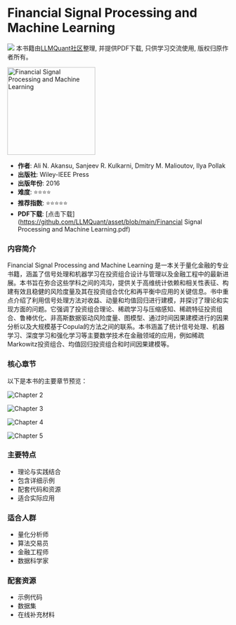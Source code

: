 # Financial Signal Processing and Machine Learning

![](https://fastly.jsdelivr.net/gh/bucketio/img3@main/2024/09/04/1725464231869-e0b2f727-2a0f-4270-bf6c-31ddc350426a.gif)
本书籍由[LLMQuant社区](https://llmquant.com/)整理, 并提供PDF下载, 只供学习交流使用, 版权归原作者所有。

<img src="1.png" alt="Financial Signal Processing and Machine Learning" width="200"/>

- **作者**: Ali N. Akansu, Sanjeev R. Kulkarni, Dmitry M. Malioutov, Ilya Pollak
- **出版社**: Wiley-IEEE Press
- **出版年份**: 2016
- **难度**: ⭐⭐⭐⭐
- **推荐指数**: ⭐⭐⭐⭐⭐
- **PDF下载**: [点击下载](https://github.com/LLMQuant/asset/blob/main/Financial Signal Processing and Machine Learning.pdf)

### 内容简介

Financial Signal Processing and Machine Learning 是一本关于量化金融的专业书籍，涵盖了信号处理和机器学习在投资组合设计与管理以及金融工程中的最新进展。本书旨在弥合这些学科之间的鸿沟，提供关于高维统计依赖和相关性表征、构建有效且稳健的风险度量及其在投资组合优化和再平衡中应用的关键信息。书中重点介绍了利用信号处理方法对收益、动量和均值回归进行建模，并探讨了理论和实现方面的问题。它强调了投资组合理论、稀疏学习与压缩感知、稀疏特征投资组合、鲁棒优化、非高斯数据驱动风险度量、图模型、通过时间因果建模进行的因果分析以及大规模基于Copula的方法之间的联系。本书涵盖了统计信号处理、机器学习、深度学习和强化学习等主要数学技术在金融领域的应用，例如稀疏Markowitz投资组合、均值回归投资组合和时间因果建模等。

### 核心章节

以下是本书的主要章节预览：

![Chapter 2](2.png)

![Chapter 3](3.png)

![Chapter 4](4.png)

![Chapter 5](5.png)

### 主要特点

- 理论与实践结合
- 包含详细示例
- 配套代码和资源
- 适合实际应用

### 适合人群

- 量化分析师
- 算法交易员
- 金融工程师
- 数据科学家

### 配套资源

- 示例代码
- 数据集
- 在线补充材料